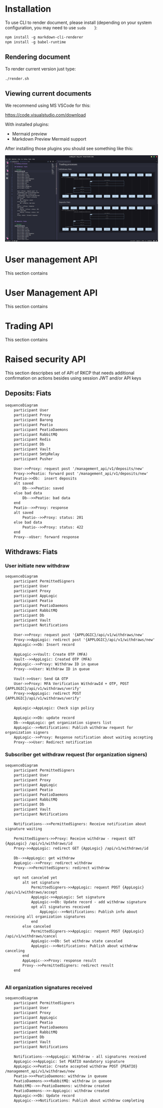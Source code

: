 # Installation

To use CLI to render document, please install (depending on your system configuration, you may need to use `sudo    `):

```
npm install -g markdown-cli-renderer
npm install -g babel-runtime
```

## Rendering document

To render current version just type:

`./render.sh`

## Viewing current documents


We recommend using MS VSCode for this:

https://code.visualstudio.com/download

With installed plugins:

* Mermaid preview
* Markdown Preview Mermaid support

After installing those plugins you should see something like this:

![](./assets/vscode.png)


# User management API

This section contains 




# User Management API

This section contains 
# Trading API 

This section contains 
# Raised security API 

This section descripbes set of API of RKCP that needs additional confirmation on actions besides using session JWT and/or API keys

## Deposits: Fiats


```mermaid
sequenceDiagram
    participant User
    participant Proxy
    participant Barong
    participant Peatio
    participant PeatioDaemons
    participant RabbitMQ
    participant Redis
    participant Db
    participant Vault
    participant SmtpRelay
    participant Pusher

    User->>Proxy: request post '/management_api/v1/deposits/new'
    Proxy->>Peatio: forward post '/management_api/v1/deposits/new'
    Peatio->>Db:  insert deposits
    alt saved
        Db-->>Peatio: saved
    else bad data
        Db-->>Peatio: bad data
    end
    Peatio-->>Proxy: response
    alt saved
        Peatio-->>Proxy: status: 201
    else bad data
        Peatio-->>Proxy: status: 422
    end
    Proxy--xUser: forward response
```

## Withdraws: Fiats

### User initiate new withdraw

```mermaid
sequenceDiagram
    participant PermittedSigners
    participant User
    participant Proxy
    participant AppLogic
    participant Peatio
    participant PeatioDaemons
    participant RabbitMQ
    participant Db
    participant Vault
    participant Notifications

    User->>Proxy: request post '{APPLOGIC}/api/v1/withdraws/new'
    Proxy->>AppLogic: redirect post '{APPLOGIC}/api/v1/withdraws/new'
    AppLogic->>Db: Insert record

    AppLogic->>Vault: Create OTP (MFA)
    Vault-->>AppLogic: Created OTP (MFA)
    AppLogic-->>Proxy: Withdraw ID in queue
    Proxy-->>User: Withdraw ID in queue

    Vault->>User: Send GA OTP
    User->>Proxy: MFA Verification WithdrawId + OTP, POST {APPLOGIC}/api/v1/withdraws/verify'
    Proxy->>AppLogic: redirect POST {APPLOGIC}/api/v1/withdraws/verify'

    AppLogic->AppLogic: Check sign policy

    AppLogic->>Db: update record
    Db-->>AppLogic: get organization signers list
    AppLogic-->>Notifications: Publish withdraw request for organization signers
    AppLogic-->>Proxy: Response notification about waiting accepting
    Proxy-->>User: Redirect notification
```

### Subscriber get withdraw request (for organization signers)

```mermaid
sequenceDiagram
    participant PermittedSigners
    participant User
    participant Proxy
    participant AppLogic
    participant Peatio
    participant PeatioDaemons
    participant RabbitMQ
    participant Db
    participant Vault
    participant Notifications

    Notifications-->>PermittedSigners: Receive notification about signature waiting

    PermittedSigners->>Proxy: Receive withdraw - request GET {AppLogic} /api/v1/withdraws/id
    Proxy->>AppLogic: redirect GET {AppLogic} /api/v1/withdraws/id

    Db-->>AppLogic: get withdraw
    AppLogic-->>Proxy: redirect withdraw
    Proxy-->>PermittedSigners: redirect withdraw

    opt not canceled yet
        alt set signature
            PermittedSigners->>AppLogic: request POST {AppLogic} /api/v1/withdraws/accept
            AppLogic->>AppLogic: Set signature
            AppLogic->>Db: Update record - add withdraw signature
            opt all signatures received
                AppLogic-->>Notifications: Publish info about receiving all organization signatures
            end
        else canceled
            PermittedSigners->>AppLogic: request POST {AppLogic} /api/v1/withdraws/cancel
            AppLogic->>Db: Set withdraw state canceled
            AppLogic-->>Notifications: Publish about withdraw canceling
        end
        AppLogic-->>Proxy: response result
        Proxy-->>PermittedSigners: redirect result
    end
    
```

### All organization signatures received

```mermaid
sequenceDiagram
    participant PermittedSigners
    participant User
    participant Proxy
    participant AppLogic
    participant Peatio
    participant PeatioDaemons
    participant RabbitMQ
    participant Db
    participant Vault
    participant Notifications
    
    Notifications-->>AppLogic: Withdraw - all signatures received
    AppLogic->>AppLogic: Set PEATIO mandatory signature
    AppLogic->>Peatio: Create accepted withdraw POST {PEATIO} /management_api/v1/withdraws/new
    Peatio->>+PeatioDaemons: withdraw in queuee
    PeatioDaemons->>+RabbitMQ: withdraw in queuee
    RabbitMQ-->>-PeatioDaemons: withdraw created
    PeatioDaemons-->>-AppLogic: withdraw created
    AppLogic->>Db: Update record
    AppLogic-->>Notifications: Publish about withdraw completing
```
